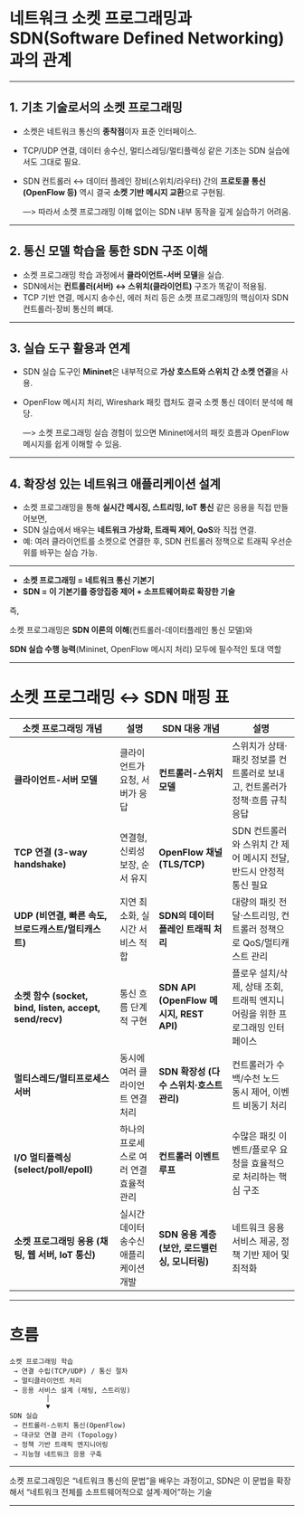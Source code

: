 # 네트워크 소켓 프로그래밍과SDN(Software Defined Networking) 과의 관계

---

## 1. **기초 기술로서의 소켓 프로그래밍**

- 소켓은 네트워크 통신의 **종착점**이자 표준 인터페이스.
- TCP/UDP 연결, 데이터 송수신, 멀티스레딩/멀티플렉싱 같은 기초는 SDN 실습에서도 그대로 필요.
- SDN 컨트롤러 ↔ 데이터 플레인 장비(스위치/라우터) 간의 **프로토콜 통신(OpenFlow 등)** 역시 결국 **소켓 기반 메시지 교환**으로 구현됨.
    
    —> 따라서 소켓 프로그래밍 이해 없이는 SDN 내부 동작을 깊게 실습하기 어려움.
    

---

## 2. **통신 모델 학습을 통한 SDN 구조 이해**

- 소켓 프로그래밍 학습 과정에서 **클라이언트-서버 모델**을 실습.
- SDN에서는 **컨트롤러(서버) ↔ 스위치(클라이언트)** 구조가 똑같이 적용됨.
- TCP 기반 연결, 메시지 송수신, 에러 처리 등은 소켓 프로그래밍의 핵심이자 SDN 컨트롤러-장비 통신의 뼈대.

---

## 3. **실습 도구 활용과 연계**

- SDN 실습 도구인 **Mininet**은 내부적으로 **가상 호스트와 스위치 간 소켓 연결**을 사용.
- OpenFlow 메시지 처리, Wireshark 패킷 캡처도 결국 소켓 통신 데이터 분석에 해당.
    
    —> 소켓 프로그래밍 실습 경험이 있으면 Mininet에서의 패킷 흐름과 OpenFlow 메시지를 쉽게 이해할 수 있음.
    

---

## 4. **확장성 있는 네트워크 애플리케이션 설계**

- 소켓 프로그래밍을 통해 **실시간 메시징, 스트리밍, IoT 통신** 같은 응용을 직접 만들어보면,
- SDN 실습에서 배우는 **네트워크 가상화, 트래픽 제어, QoS**와 직접 연결.
- 예: 여러 클라이언트를 소켓으로 연결한 후, SDN 컨트롤러 정책으로 트래픽 우선순위를 바꾸는 실습 가능.

---

- **소켓 프로그래밍 = 네트워크 통신 기본기**
- **SDN = 이 기본기를 중앙집중 제어 + 소프트웨어화로 확장한 기술**

즉,

소켓 프로그래밍은 **SDN 이론의 이해**(컨트롤러-데이터플레인 통신 모델)와

**SDN 실습 수행 능력**(Mininet, OpenFlow 메시지 처리) 모두에 필수적인 토대 역할

---

# 소켓 프로그래밍 ↔ SDN 매핑 표

| 소켓 프로그래밍 개념 | 설명 | SDN 대응 개념 | 설명 |
| --- | --- | --- | --- |
| **클라이언트-서버 모델** | 클라이언트가 요청, 서버가 응답 | **컨트롤러-스위치 모델** | 스위치가 상태·패킷 정보를 컨트롤러로 보내고, 컨트롤러가 정책·흐름 규칙 응답 |
| **TCP 연결 (3-way handshake)** | 연결형, 신뢰성 보장, 순서 유지 | **OpenFlow 채널 (TLS/TCP)** | SDN 컨트롤러와 스위치 간 제어 메시지 전달, 반드시 안정적 통신 필요 |
| **UDP (비연결, 빠른 속도, 브로드캐스트/멀티캐스트)** | 지연 최소화, 실시간 서비스 적합 | **SDN의 데이터 플레인 트래픽 처리** | 대량의 패킷 전달·스트리밍, 컨트롤러 정책으로 QoS/멀티캐스트 관리 |
| **소켓 함수 (socket, bind, listen, accept, send/recv)** | 통신 흐름 단계적 구현 | **SDN API (OpenFlow 메시지, REST API)** | 플로우 설치/삭제, 상태 조회, 트래픽 엔지니어링을 위한 프로그래밍 인터페이스 |
| **멀티스레드/멀티프로세스 서버** | 동시에 여러 클라이언트 연결 처리 | **SDN 확장성 (다수 스위치·호스트 관리)** | 컨트롤러가 수백/수천 노드 동시 제어, 이벤트 비동기 처리 |
| **I/O 멀티플렉싱 (select/poll/epoll)** | 하나의 프로세스로 여러 연결 효율적 관리 | **컨트롤러 이벤트 루프** | 수많은 패킷 이벤트/플로우 요청을 효율적으로 처리하는 핵심 구조 |
| **소켓 프로그래밍 응용 (채팅, 웹 서버, IoT 통신)** | 실시간 데이터 송수신 애플리케이션 개발 | **SDN 응용 계층 (보안, 로드밸런싱, 모니터링)** | 네트워크 응용 서비스 제공, 정책 기반 제어 및 최적화 |

---

# 흐름

```
소켓 프로그래밍 학습
 → 연결 수립(TCP/UDP) / 통신 절차
 → 멀티클라이언트 처리
 → 응용 서비스 설계 (채팅, 스트리밍)
         │
         ▼
SDN 실습
 → 컨트롤러-스위치 통신(OpenFlow)
 → 대규모 연결 관리 (Topology)
 → 정책 기반 트래픽 엔지니어링
 → 지능형 네트워크 응용 구축

```

---

소켓 프로그래밍은 “네트워크 통신의 문법”을 배우는 과정이고, SDN은 이 문법을 확장해서 “네트워크 전체를 소프트웨어적으로 설계·제어”하는 기술

---
